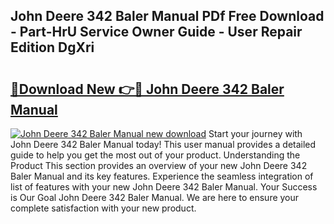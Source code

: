 ## John Deere 342 Baler Manual PDf Free Download - Part-HrU Service Owner Guide - User Repair Edition DgXri

# <h2><a href="http://cf18985.oget.top/?id=John+Deere+342+Baler+Manual">🔗Download New 👉🔴 John Deere 342 Baler Manual</a></h2>

[![John Deere 342 Baler Manual new download](https://i.imgur.com/5g1atiW.png)](http://cf18985.oget.top/?id=John+Deere+342+Baler+Manual)
Start your journey with John Deere 342 Baler Manual today! This user manual provides a detailed guide to help you get the most out of your product. Understanding the Product This section provides an overview of your new John Deere 342 Baler Manual and its key features. Experience the seamless integration of list of features with your new John Deere 342 Baler Manual. Your Success is Our Goal John Deere 342 Baler Manual. We are here to ensure your complete satisfaction with your new product.
